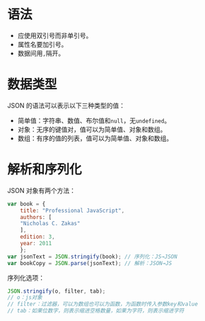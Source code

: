 # 语法

+ 应使用双引号而非单引号。
+ 属性名要加引号。
+ 数据间用`,`隔开。

# 数据类型

JSON 的语法可以表示以下三种类型的值：
+ 简单值：字符串、数值、布尔值和`null`，无`undefined`。
+ 对象：无序的键值对，值可以为简单值、对象和数组。
+ 数组：有序的值的列表，值可以为简单值、对象和数组。

# 解析和序列化

JSON 对象有两个方法：
```javascript
var book = { 
	title: "Professional JavaScript", 
	authors: [ 
	"Nicholas C. Zakas" 
	], 
	edition: 3, 
	year: 2011 
	}; 
var jsonText = JSON.stringify(book); // 序列化：JS→JSON
var bookCopy = JSON.parse(jsonText); // 解析：JSON→JS
```

序列化选项：
```javascript
JSON.stringify(o, filter, tab);
// o：js对象
// filter：过滤器，可以为数组也可以为函数，为函数时传入参数key和value
// tab：如果位数字，则表示缩进空格数量，如果为字符，则表示缩进字符
```
